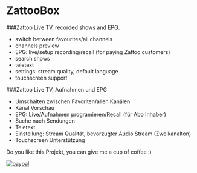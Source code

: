 # ZattooBox
###Zattoo Live TV, recorded shows and EPG.
- switch between favourites/all channels
- channels preview
- EPG: live/setup recording/recall (for paying Zattoo customers)
- search shows
- teletext
- settings: stream quality, default language
- touchscreen support

###Zattoo Live TV, Aufnahmen und EPG
- Umschalten zwischen Favoriten/allen Kanälen
- Kanal Vorschau
- EPG: Live/Aufnahmen programieren/Recall (für Abo Inhaber)
- Suche nach Sendungen
- Teletext
- Einstellung: Stream Qualität, bevorzugter Audio Stream (Zweikanalton)
- Touchscreen Unterstützung



Do you like this Projekt,  you can give me a cup of coffee :) 

[![paypal](https://www.paypalobjects.com/en_US/i/btn/btn_donateCC_LG.gif)](https://www.paypal.com/cgi-bin/webscr?cmd=_s-xclick&hosted_button_id=HB8VV6GLHTR5N)
